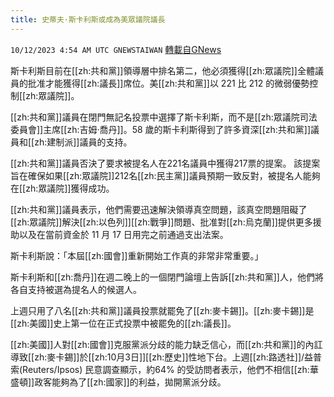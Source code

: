 ```yaml
---
title: 史蒂夫·斯卡利斯或成為美眾議院議長
---
```

`10/12/2023 4:54 AM UTC GNEWSTAIWAN` [轉載自GNews](https://gnews.org/articles/1822385)



斯卡利斯目前在[[zh:共和黨]]領導層中排名第二，他必須獲得[[zh:眾議院]]全體議員的批准才能獲得[[zh:議長]]席位。美[[zh:共和黨]]以 221 比 212 的微弱優勢控制[[zh:眾議院]]。  

[[zh:共和黨]]議員在閉門無記名投票中選擇了斯卡利斯，而不是[[zh:眾議院司法委員會]]主席[[zh:吉姆·喬丹]]。58 歲的斯卡利斯得到了許多資深[[zh:共和黨]]議員和[[zh:建制派]]議員的支持。

  

[[zh:共和黨]]議員否決了要求被提名人在221名議員中獲得217票的提案。 該提案旨在確保如果[[zh:眾議院]]212名[[zh:民主黨]]議員預期一致反對，被提名人能夠在[[zh:眾議院]]獲得成功。

  

[[zh:共和黨]]議員表示，他們需要迅速解決領導真空問題，該真空問題阻礙了[[zh:眾議院]]解決[[zh:以色列]][[zh:戰爭]]問題、批准對[[zh:烏克蘭]]提供更多援助以及在當前資金於 11 月 17 日用完之前通過支出法案。

  

 斯卡利斯說：「本屆[[zh:國會]]重新開始工作真的非常非常重要。」

  

 斯卡利斯和[[zh:喬丹]]在週二晚上的一個閉門論壇上告訴[[zh:共和黨]]人，他們將各自支持被選為提名人的候選人。

  

上週只用了八名[[zh:共和黨]]議員投票就罷免了[[zh:麥卡錫]]。[[zh:麥卡錫]]是[[zh:美國]]史上第一位在正式投票中被罷免的[[zh:議長]]。

  

[[zh:美國]]人對[[zh:國會]]克服黨派分歧的能力缺乏信心，而[[zh:共和黨]]的內訌導致[[zh:麥卡錫]]於[[zh:10月3日]][[zh:歷史]]性地下台。上週[[zh:路透社]]/益普索(Reuters/Ipsos) 民意調查顯示，約64% 的受訪問者表示，他們不相信[[zh:華盛頓]]政客能夠為了[[zh:國家]]的利益，拋開黨派分歧。
